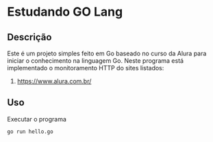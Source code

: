 # Estudando GO Lang

## Descrição
Este é um projeto simples feito em Go baseado no curso da Alura para iniciar o conhecimento na linguagem Go.
Neste programa está implementado o monitoramento HTTP do sites listados:

1) https://www.alura.com.br/

## Uso

Executar o programa
```bash
go run hello.go
```

